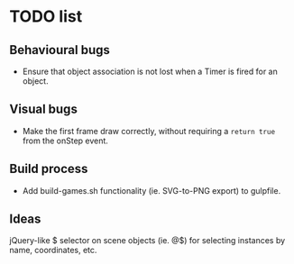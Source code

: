 # TODO list

## Behavioural bugs

* Ensure that object association is not lost when a Timer is fired for an object.

## Visual bugs

* Make the first frame draw correctly, without requiring a `return true` from the onStep event.

## Build process

* Add build-games.sh functionality (ie. SVG-to-PNG export) to gulpfile.

## Ideas

jQuery-like $ selector on scene objects (ie. @$) for selecting instances by name, coordinates, etc.
